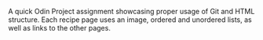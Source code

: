 A quick Odin Project assignment showcasing proper usage of Git and HTML structure. Each recipe page
uses an image, ordered and unordered lists, as well as links to the other pages. 
